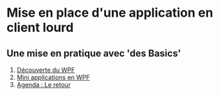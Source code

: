 # Mise en place d'une application en client lourd

## Une mise en pratique avec 'des Basics'

1. [Découverte du WPF](https://gitlab.ecole-e2n.fr/AnousoneM/dot-net/tree/master/partie-4-app-lourd/DecouverteDuWPF "Lien")
2. [Mini applications en WPF](https://gitlab.ecole-e2n.fr/AnousoneM/dot-net/tree/master/partie-4-app-lourd/MiniApplication "Lien")
2. [Agenda : Le retour](https://gitlab.ecole-e2n.fr/AnousoneM/dot-net/tree/master/partie-4-app-lourd/Agenda "Lien")

